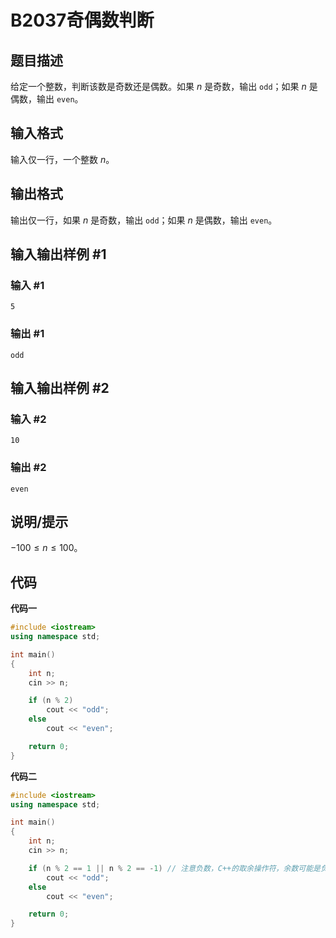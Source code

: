 # B2037奇偶数判断

## 题目描述

给定一个整数，判断该数是奇数还是偶数。如果 $n$ 是奇数，输出 `odd`；如果 $n$ 是偶数，输出 `even`。

## 输入格式

输入仅一行，一个整数 $n$。

## 输出格式

输出仅一行，如果 $n$ 是奇数，输出 `odd`；如果 $n$ 是偶数，输出 `even`。

## 输入输出样例 #1

### 输入 #1

```
5
```

### 输出 #1

```
odd
```

## 输入输出样例 #2

### 输入 #2

```
10
```

### 输出 #2

```
even
```

## 说明/提示

$-100\le n\le 100$。

## 代码

**代码一**

```cpp
#include <iostream>
using namespace std;

int main()
{
    int n;
    cin >> n;

    if (n % 2)
        cout << "odd";
    else
        cout << "even";

    return 0;
}
```

**代码二**

```cpp
#include <iostream>
using namespace std;

int main()
{
    int n;
    cin >> n;

    if (n % 2 == 1 || n % 2 == -1) // 注意负数，C++的取余操作符，余数可能是负数
        cout << "odd";
    else
        cout << "even";

    return 0;
}
```

